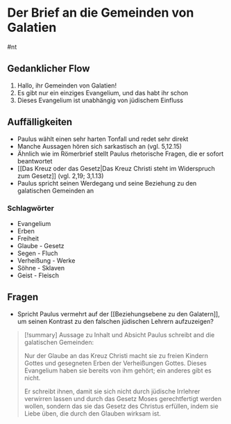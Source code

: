 # Der Brief an die Gemeinden von Galatien

#nt 

## Gedanklicher Flow

1. Hallo, ihr Gemeinden von Galatien!
2. Es gibt nur ein einziges Evangelium, und das habt ihr schon
3. Dieses Evangelium ist unabhängig von jüdischem Einfluss

## Auffälligkeiten

- Paulus wählt einen sehr harten Tonfall und redet sehr direkt
- Manche Aussagen hören sich sarkastisch an (vgl. 5,12.15)
- Ähnlich wie im Römerbrief stellt Paulus rhetorische Fragen, die er sofort beantwortet
- [[Das Kreuz oder das Gesetz|Das Kreuz Christi steht im Widerspruch zum Gesetz]] (vgl. 2,19; 3,1.13)
- Paulus spricht seinen Werdegang und seine Beziehung zu den galatischen Gemeinden an

### Schlagwörter

- Evangelium
- Erben
- Freiheit
- Glaube - Gesetz
- Segen - Fluch
- Verheißung - Werke
- Söhne - Sklaven
- Geist - Fleisch

## Fragen

- Spricht Paulus vermehrt auf der [[Beziehungsebene zu den Galatern]], um seinen Kontrast zu den falschen jüdischen Lehrern aufzuzeigen?

> [!summary] Aussage zu Inhalt und Absicht
> Paulus schreibt and die galatischen Gemeinden:
> 
> Nur der Glaube an das Kreuz Christi macht sie zu freien Kindern Gottes und gesegneten Erben der Verheißungen Gottes. Dieses Evangelium haben sie bereits von ihm gehört; ein anderes gibt es nicht.
> 
> Er schreibt ihnen, damit sie sich nicht durch jüdische Irrlehrer verwirren lassen und durch das Gesetz Moses gerechtfertigt werden wollen, sondern das sie das Gesetz des Christus erfüllen, indem sie Liebe üben, die durch den Glauben wirksam ist.